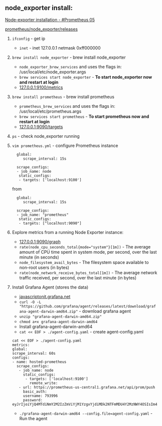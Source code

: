 ## node_exporter install:

[Node-exporter installation - #Prometheus 05](https://www.youtube.com/watch?v=b80tDM16Jjc&t=1s)

[prometheus/node_exporter/releases](https://github.com/prometheus/node_exporter/releases)


1. `ifconfig` - get ip
   * `inet` - inet 127.0.0.1 netmask 0xff000000

2. `brew install node_exporter` - brew install node_exporter
   * `node_exporter_brew_services` and uses the flags in: /usr/local/etc/node_exporter.args
   * `brew services start node_exporter` - **To start node_exporter now and restart at login**
   * [127.0.0.1:9100/metrics](http://127.0.0.1:9100/metrics)

3. `brew install prometheus` - brew install prometheus
   * `prometheus_brew_services` and uses the flags in: /usr/local/etc/prometheus.args
   * `brew services start prometheus` - **To start prometheus now and restart at login**
   * [127.0.0.1:9090/targets](http://127.0.0.1:9090/targets)

4. `ps` - check node_exporter running
5. `vim prometheus.yml` - configure Prometheus instance
   ```
     global:
        scrape_interval: 15s
        
     scrape_configs:
     - job_name: node
      static_configs:
      - targets: ['localhost:9100']
   ```
   from
   ```
     global:
        scrape_interval: 15s
        
     scrape_configs:
     - job_name: "prometheus"
      static_configs:
      - targets: ["localhost:9090"]
   ```
   
6. Explore metrics from a running Node Exporter instance:
   * [127.0.0.1:9090/graph](http://127.0.0.1:9090/graph)
   * `rate(node_cpu_seconds_total{mode="system"}[1m])` - The average amount of CPU time spent in system mode, per second, over the last minute (in seconds)
   * `node_filesystem_avail_bytes` - The filesystem space available to non-root users (in bytes)
   * `rate(node_network_receive_bytes_total[1m])` - The average network traffic received, per second, over the last minute (in bytes)

7. Install Grafana Agent (stores the data)
   * [javascriptonit.grafana.net](https://javascriptonit.grafana.net/a/grafana-easystart-app/hmInstancePromId)
   * `curl -O -L "https://github.com/grafana/agent/releases/latest/download/grafana-agent-darwin-amd64.zip"` - download grafana agent
   * `unzip "grafana-agent-darwin-amd64.zip"`
   * `chmod a+x grafana-agent-darwin-amd64`
   * Install grafana-agent-darwin-amd64
   * `cat << EOF > ./agent-config.yaml` - create agent-config.yaml
   
   ```
   cat << EOF > ./agent-config.yaml
   metrics:
   global:
   scrape_interval: 60s
   configs:
   - name: hosted-prometheus
     scrape_configs:
      - job_name: node
        static_configs:
         - targets: ['localhost:9100']
           remote_write:
      - url: https://prometheus-us-central1.grafana.net/api/prom/push
        basic_auth:
        username: 793996
        password: eyJrIjoiYjQ4MTdiNmY2M2IzZmViYjM1YzgxYjdiMDk2NTFmMDU4Y2MzNWY4OSIsIm4iOiJncmFmYW5hLWFwaS1rZXkiLCJpZCI6ODAzNDEyfQ==EOF
   ```
   
   * `./grafana-agent-darwin-amd64 --config.file=agent-config.yaml` - Run the agent
